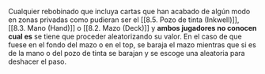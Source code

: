 Cualquier rebobinado que incluya cartas que han acabado de algún modo en zonas privadas como pudieran ser el [[8.5. Pozo de tinta (Inkwell)]], [[8.3. Mano (Hand)]] o [[8.2. Mazo (Deck)]] y **ambos jugadores no conocen cual es** se tiene que proceder aleatorizando su valor. En el caso de que fuese en el fondo del mazo o en el top, se baraja el mazo mientras que si es de la mano o del pozo de tinta se barajan y se escoge una aleatoria para deshacer el paso.